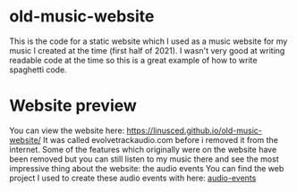 # old-music-website
This is the code for a static website which I used as a music website for my music I created at the time (first half of 2021).
I wasn't very good at writing readable code at the time so this is a great example of how to write spaghetti code.
# Website preview
You can view the website here: https://linusced.github.io/old-music-website/
It was called evolvetrackaudio.com before i removed it from the internet.
Some of the features which originally were on the website have been removed but you can still listen to my music there and see the most impressive thing about the website: the audio events
You can find the web project I used to create these audio events with here: [audio-events](https://github.com/)